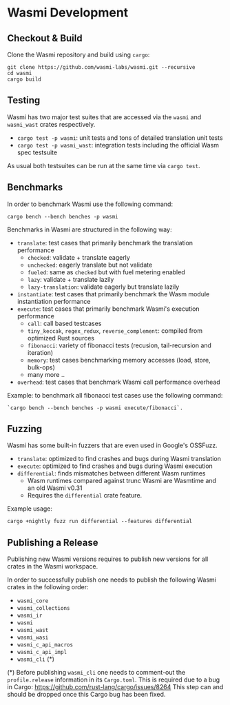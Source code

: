 # Wasmi Development

## Checkout & Build

Clone the Wasmi repository and build using `cargo`:

```console
git clone https://github.com/wasmi-labs/wasmi.git --recursive
cd wasmi
cargo build
```

## Testing

Wasmi has two major test suites that are accessed via the `wasmi` and `wasmi_wast` crates respectively.

- `cargo test -p wasmi`: unit tests and tons of detailed translation unit tests
- `cargo test -p wasmi_wast`: integration tests including the official Wasm spec testsuite

As usual both testsuites can be run at the same time via `cargo test`.

## Benchmarks

In order to benchmark Wasmi use the following command:

```console
cargo bench --bench benches -p wasmi
```

Benchmarks in Wasmi are structured in the following way:

- `translate`: test cases that primarily benchmark the translation performance
    - `checked`: validate + translate eagerly
    - `unchecked`: eagerly translate but not validate
    - `fueled`: same as `checked` but with fuel metering enabled
    - `lazy`: validate + translate lazily
    - `lazy-translation`: validate eagerly but translate lazily
- `instantiate`: test cases that primarily benchmark the Wasm module instantiation performance
- `execute`: test cases that primarily benchmark Wasmi's execution performance
    - `call`: call based testcases
    - `tiny_keccak`, `regex_redux`, `reverse_complement`: compiled from optimized Rust sources
    - `fibonacci`: variety of fibonacci tests (recusion, tail-recursion and iteration)
    - `memory`: test cases benchmarking memory accesses (load, store, bulk-ops)
    - many more ..
- `overhead`: test cases that benchmark Wasmi call performance overhead

Example: to benchmark all fibonacci test cases use the following command:

```
`cargo bench --bench benches -p wasmi execute/fibonacci`.
```

## Fuzzing

Wasmi has some built-in fuzzers that are even used in Google's OSSFuzz.

- `translate`: optimized to find crashes and bugs during Wasmi translation
- `execute`: optimized to find crashes and bugs during Wasmi execution
- `differential`: finds mismatches between different Wasm runtimes
    - Wasm runtimes compared against trunc Wasmi are Wasmtime and an old Wasmi v0.31
    - Requires the `differential` crate feature.

Example usage:

```
cargo +nightly fuzz run differential --features differential
```

## Publishing a Release

Publishing new Wasmi versions requires to publish new versions for all crates in the Wasmi workspace.

In order to successfully publish one needs to publish the following Wasmi crates in the following order:

- `wasmi_core`
- `wasmi_collections`
- `wasmi_ir`
- `wasmi`
- `wasmi_wast`
- `wasmi_wasi`
- `wasmi_c_api_macros`
- `wasmi_c_api_impl`
- `wasmi_cli` (*)

(*) Before publishing `wasmi_cli` one needs to comment-out the `profile.release` information
in its `Cargo.toml`. This is required due to a bug in Cargo: https://github.com/rust-lang/cargo/issues/8264
This step can and should be dropped once this Cargo bug has been fixed.

